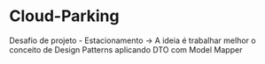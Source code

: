 # Cloud-Parking
Desafio de projeto - Estacionamento -> A ideia é trabalhar melhor o conceito de Design Patterns aplicando DTO com Model Mapper
